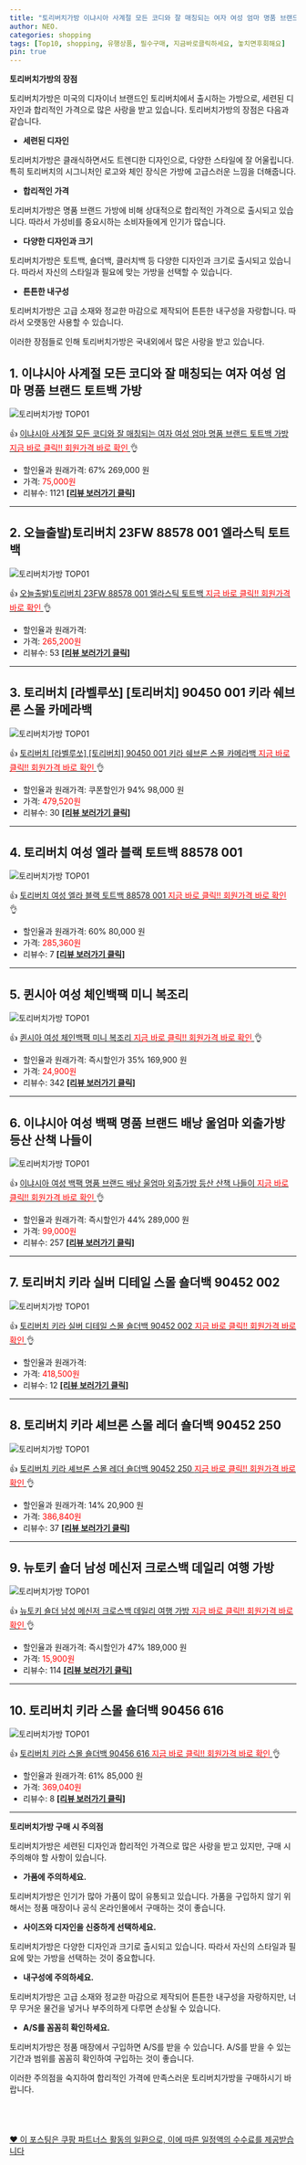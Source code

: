```yaml
---
title: "토리버치가방 이냐시아 사계절 모든 코디와 잘 매칭되는 여자 여성 엄마 명품 브랜드 토트백 가방 특장점 필요 추천 제품 비교 최저 가격 비교 장점 구매 후기 구매평"
author: NEO.
categories: shopping
tags: [Top10, shopping, 유행상품, 필수구매, 지금바로클릭하세요, 놓치면후회해요]
pin: true
---
```

**토리버치가방의 장점**

토리버치가방은 미국의 디자이너 브랜드인 토리버치에서 출시하는 가방으로, 세련된 디자인과 합리적인 가격으로 많은 사랑을 받고 있습니다. 토리버치가방의 장점은 다음과 같습니다.

* **세련된 디자인**

토리버치가방은 클래식하면서도 트렌디한 디자인으로, 다양한 스타일에 잘 어울립니다. 특히 토리버치의 시그니처인 로고와 체인 장식은 가방에 고급스러운 느낌을 더해줍니다.

* **합리적인 가격**

토리버치가방은 명품 브랜드 가방에 비해 상대적으로 합리적인 가격으로 출시되고 있습니다. 따라서 가성비를 중요시하는 소비자들에게 인기가 많습니다.

* **다양한 디자인과 크기**

토리버치가방은 토트백, 숄더백, 클러치백 등 다양한 디자인과 크기로 출시되고 있습니다. 따라서 자신의 스타일과 필요에 맞는 가방을 선택할 수 있습니다.

* **튼튼한 내구성**

토리버치가방은 고급 소재와 정교한 마감으로 제작되어 튼튼한 내구성을 자랑합니다. 따라서 오랫동안 사용할 수 있습니다.

이러한 장점들로 인해 토리버치가방은 국내외에서 많은 사랑을 받고 있습니다.

   

## 1. 이냐시아 사계절 모든 코디와 잘 매칭되는 여자 여성 엄마 명품 브랜드 토트백 가방

![토리버치가방 TOP01](https://thumbnail6.coupangcdn.com/thumbnails/remote/490x490ex/image/vendor_inventory/b749/b65b9fa7080a815f31fa3341b7556ffdb88db86d981275f26d74eb105efb.png)


👍 [이냐시아 사계절 모든 코디와 잘 매칭되는 여자 여성 엄마 명품 브랜드 토트백 가방 <font color=red> 지금 바로 클릭!! 회원가격 바로 확인 </font> ](https://link.coupang.com/re/AFFSDP?lptag=AF3617701&subid=GithubCoopas&pageKey=7244056934&traceid=V0-153&itemId=18412359252&vendorItemId=84644520659) 👌 


- 할인율과 원래가격: 67%  269,000   원
- 가격: <span style='color:red'>75,000원</span>
- 리뷰수: 1121  [**[리뷰 보러가기 클릭]**](https://link.coupang.com/re/AFFSDP?lptag=AF3617701&subid=GithubCoopas&pageKey=7244056934&traceid=V0-153&itemId=18412359252&vendorItemId=84644520659)

---


   

## 2. 오늘출발)토리버치 23FW 88578 001 엘라스틱 토트백

![토리버치가방 TOP01](https://thumbnail9.coupangcdn.com/thumbnails/remote/490x490ex/image/vendor_inventory/e5ee/e550a37f2ae5864fef3152e6785018aafb81f914b2b8c4f54e9c705447cf.jpg)


👍 [오늘출발)토리버치 23FW 88578 001 엘라스틱 토트백 <font color=red> 지금 바로 클릭!! 회원가격 바로 확인 </font> ](https://link.coupang.com/re/AFFSDP?lptag=AF3617701&subid=GithubCoopas&pageKey=7719250823&traceid=V0-153&itemId=20712107084&vendorItemId=87784210268) 👌 


- 할인율과 원래가격: 
- 가격: <span style='color:red'>265,200원</span>
- 리뷰수: 53  [**[리뷰 보러가기 클릭]**](https://link.coupang.com/re/AFFSDP?lptag=AF3617701&subid=GithubCoopas&pageKey=7719250823&traceid=V0-153&itemId=20712107084&vendorItemId=87784210268)

---


   

## 3. 토리버치 [라벨루쏘] [토리버치] 90450 001 키라 쉐브론 스몰 카메라백

![토리버치가방 TOP01](https://thumbnail6.coupangcdn.com/thumbnails/remote/490x490ex/image/vendor_inventory/3e99/e358dda721106c0fa8438f2124045c0516e2ca4ad4189fcba2a18715fe25.jpg)


👍 [토리버치 [라벨루쏘] [토리버치] 90450 001 키라 쉐브론 스몰 카메라백 <font color=red> 지금 바로 클릭!! 회원가격 바로 확인 </font> ](https://link.coupang.com/re/AFFSDP?lptag=AF3617701&subid=GithubCoopas&pageKey=6608219124&traceid=V0-153&itemId=14972618539&vendorItemId=86918771509) 👌 


- 할인율과 원래가격: 쿠폰할인가 94%  98,000   원
- 가격: <span style='color:red'>479,520원</span>
- 리뷰수: 30  [**[리뷰 보러가기 클릭]**](https://link.coupang.com/re/AFFSDP?lptag=AF3617701&subid=GithubCoopas&pageKey=6608219124&traceid=V0-153&itemId=14972618539&vendorItemId=86918771509)

---


   

## 4. 토리버치 여성 엘라 블랙 토트백 88578 001

![토리버치가방 TOP01](https://thumbnail6.coupangcdn.com/thumbnails/remote/490x490ex/image/vendor_inventory/4d22/7a3c6dd4dd3f28c42a5b9ab345f85d1919f635c417a0a4a8f654f87ad310.jpg)


👍 [토리버치 여성 엘라 블랙 토트백 88578 001 <font color=red> 지금 바로 클릭!! 회원가격 바로 확인 </font> ](https://link.coupang.com/re/AFFSDP?lptag=AF3617701&subid=GithubCoopas&pageKey=6418588000&traceid=V0-153&itemId=13796384615&vendorItemId=87477772426) 👌 


- 할인율과 원래가격: 60%  80,000   원
- 가격: <span style='color:red'>285,360원</span>
- 리뷰수: 7  [**[리뷰 보러가기 클릭]**](https://link.coupang.com/re/AFFSDP?lptag=AF3617701&subid=GithubCoopas&pageKey=6418588000&traceid=V0-153&itemId=13796384615&vendorItemId=87477772426)

---


   

## 5. 퀸시아 여성 체인백팩 미니 복조리

![토리버치가방 TOP01](https://thumbnail7.coupangcdn.com/thumbnails/remote/490x490ex/image/vendor_inventory/19d5/d562bd759a48cb0240630bb2a4bb9e4e7ab0a18be5e871ab3e7eaf54c662.jpg)


👍 [퀸시아 여성 체인백팩 미니 복조리 <font color=red> 지금 바로 클릭!! 회원가격 바로 확인 </font> ](https://link.coupang.com/re/AFFSDP?lptag=AF3617701&subid=GithubCoopas&pageKey=7631798630&traceid=V0-153&itemId=20257104296&vendorItemId=87344804522) 👌 


- 할인율과 원래가격: 즉시할인가 35%  169,900   원
- 가격: <span style='color:red'>24,900원</span>
- 리뷰수: 342  [**[리뷰 보러가기 클릭]**](https://link.coupang.com/re/AFFSDP?lptag=AF3617701&subid=GithubCoopas&pageKey=7631798630&traceid=V0-153&itemId=20257104296&vendorItemId=87344804522)

---


   

## 6. 이냐시아 여성 백팩 명품 브랜드 배낭 울엄마 외출가방 등산 산책 나들이

![토리버치가방 TOP01](https://thumbnail8.coupangcdn.com/thumbnails/remote/490x490ex/image/vendor_inventory/8c3c/82853411b7306af8550db2704046632f2137c0f42c368028e79f74b5cc9f.png)


👍 [이냐시아 여성 백팩 명품 브랜드 배낭 울엄마 외출가방 등산 산책 나들이 <font color=red> 지금 바로 클릭!! 회원가격 바로 확인 </font> ](https://link.coupang.com/re/AFFSDP?lptag=AF3617701&subid=GithubCoopas&pageKey=7496719363&traceid=V0-153&itemId=19615351112&vendorItemId=86722211392) 👌 


- 할인율과 원래가격: 즉시할인가 44%  289,000   원
- 가격: <span style='color:red'>99,000원</span>
- 리뷰수: 257  [**[리뷰 보러가기 클릭]**](https://link.coupang.com/re/AFFSDP?lptag=AF3617701&subid=GithubCoopas&pageKey=7496719363&traceid=V0-153&itemId=19615351112&vendorItemId=86722211392)

---


   

## 7. 토리버치 키라 실버 디테일 스몰 숄더백 90452 002

![토리버치가방 TOP01](https://thumbnail10.coupangcdn.com/thumbnails/remote/490x490ex/image/vendor_inventory/00fe/feae8150cb36a5ec5e5732d946c796e38c462115fce294c6b9041cb987ed.jpg)


👍 [토리버치 키라 실버 디테일 스몰 숄더백 90452 002 <font color=red> 지금 바로 클릭!! 회원가격 바로 확인 </font> ](https://link.coupang.com/re/AFFSDP?lptag=AF3617701&subid=GithubCoopas&pageKey=7166748475&traceid=V0-153&itemId=18046847019&vendorItemId=85201052273) 👌 


- 할인율과 원래가격: 
- 가격: <span style='color:red'>418,500원</span>
- 리뷰수: 12  [**[리뷰 보러가기 클릭]**](https://link.coupang.com/re/AFFSDP?lptag=AF3617701&subid=GithubCoopas&pageKey=7166748475&traceid=V0-153&itemId=18046847019&vendorItemId=85201052273)

---


   

## 8. 토리버치 키라 셰브론 스몰 레더 숄더백 90452 250

![토리버치가방 TOP01](https://thumbnail9.coupangcdn.com/thumbnails/remote/490x490ex/image/vendor_inventory/933e/310dd913d78325459c4b460eb70c1bec93164e04234cea4cc2aedcec4876.jpg)


👍 [토리버치 키라 셰브론 스몰 레더 숄더백 90452 250 <font color=red> 지금 바로 클릭!! 회원가격 바로 확인 </font> ](https://link.coupang.com/re/AFFSDP?lptag=AF3617701&subid=GithubCoopas&pageKey=7166748467&traceid=V0-153&itemId=18046847002&vendorItemId=85201052212) 👌 


- 할인율과 원래가격: 14%  20,900   원
- 가격: <span style='color:red'>386,840원</span>
- 리뷰수: 37  [**[리뷰 보러가기 클릭]**](https://link.coupang.com/re/AFFSDP?lptag=AF3617701&subid=GithubCoopas&pageKey=7166748467&traceid=V0-153&itemId=18046847002&vendorItemId=85201052212)

---


   

## 9. 뉴토키 숄더 남성 메신저 크로스백 데일리 여행 가방

![토리버치가방 TOP01](https://thumbnail7.coupangcdn.com/thumbnails/remote/490x490ex/image/vendor_inventory/cb99/508071cd3c5a0c09bcf6de8698ebdfe0dab8b52ba329edc5795094fac1b5.png)


👍 [뉴토키 숄더 남성 메신저 크로스백 데일리 여행 가방 <font color=red> 지금 바로 클릭!! 회원가격 바로 확인 </font> ](https://link.coupang.com/re/AFFSDP?lptag=AF3617701&subid=GithubCoopas&pageKey=7665311805&traceid=V0-153&itemId=20432484317&vendorItemId=87513846929) 👌 


- 할인율과 원래가격: 즉시할인가 47%  189,000   원
- 가격: <span style='color:red'>15,900원</span>
- 리뷰수: 114  [**[리뷰 보러가기 클릭]**](https://link.coupang.com/re/AFFSDP?lptag=AF3617701&subid=GithubCoopas&pageKey=7665311805&traceid=V0-153&itemId=20432484317&vendorItemId=87513846929)

---


   

## 10. 토리버치 키라 스몰 숄더백 90456 616

![토리버치가방 TOP01](https://thumbnail6.coupangcdn.com/thumbnails/remote/490x490ex/image/vendor_inventory/75b3/15b942efae042c49c1a312c2fbaa0ac8428782e4e9be700877e30abc77de.jpg)


👍 [토리버치 키라 스몰 숄더백 90456 616 <font color=red> 지금 바로 클릭!! 회원가격 바로 확인 </font> ](https://link.coupang.com/re/AFFSDP?lptag=AF3617701&subid=GithubCoopas&pageKey=7166748466&traceid=V0-153&itemId=18046847000&vendorItemId=85201052135) 👌 


- 할인율과 원래가격: 61%  85,000   원
- 가격: <span style='color:red'>369,040원</span>
- 리뷰수: 8  [**[리뷰 보러가기 클릭]**](https://link.coupang.com/re/AFFSDP?lptag=AF3617701&subid=GithubCoopas&pageKey=7166748466&traceid=V0-153&itemId=18046847000&vendorItemId=85201052135)

---
**토리버치가방 구매 시 주의점**

토리버치가방은 세련된 디자인과 합리적인 가격으로 많은 사랑을 받고 있지만, 구매 시 주의해야 할 사항이 있습니다.

* **가품에 주의하세요.**

토리버치가방은 인기가 많아 가품이 많이 유통되고 있습니다. 가품을 구입하지 않기 위해서는 정품 매장이나 공식 온라인몰에서 구매하는 것이 좋습니다.

* **사이즈와 디자인을 신중하게 선택하세요.**

토리버치가방은 다양한 디자인과 크기로 출시되고 있습니다. 따라서 자신의 스타일과 필요에 맞는 가방을 선택하는 것이 중요합니다.

* **내구성에 주의하세요.**

토리버치가방은 고급 소재와 정교한 마감으로 제작되어 튼튼한 내구성을 자랑하지만, 너무 무거운 물건을 넣거나 부주의하게 다루면 손상될 수 있습니다.

* **A/S를 꼼꼼히 확인하세요.**

토리버치가방은 정품 매장에서 구입하면 A/S를 받을 수 있습니다. A/S를 받을 수 있는 기간과 범위를 꼼꼼히 확인하여 구입하는 것이 좋습니다.

이러한 주의점을 숙지하여 합리적인 가격에 만족스러운 토리버치가방을 구매하시기 바랍니다.<br><br><br><br><br> [ ❤  이 포스팅은 쿠팡 파트너스 활동의 일환으로, 이에 따른 일정액의 수수료를 제공받습니다](https://link.coupang.com/a/bcEFyh)